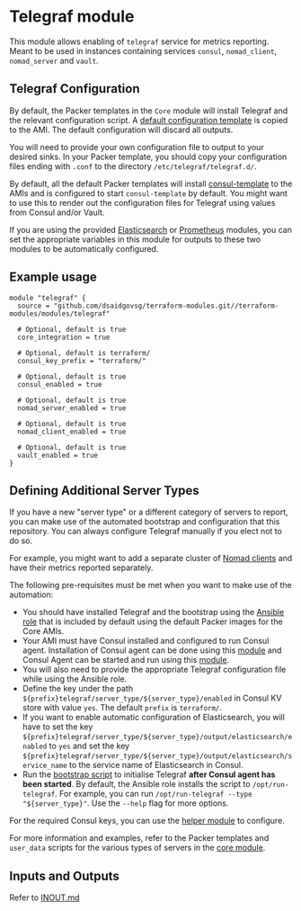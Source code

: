 # Telegraf module

This module allows enabling of `telegraf` service for metrics reporting. Meant to be used in
instances containing services `consul`, `nomad_client`, `nomad_server` and `vault`.

## Telegraf Configuration

By default, the Packer templates in the `Core` module will install Telegraf and the relevant
configuration script. A [default configuration template](../../roles/telegraf/files/telegraf.conf)
is copied to the AMI. The default configuration will discard all outputs.

You will need to provide your own configuration file to output to your desired sinks. In your Packer
template, you should copy your configuration files ending with `.conf` to the directory
`/etc/telegraf/telegraf.d/`.

By default, all the default Packer templates will install
[consul-template](https://github.com/hashicorp/consul-template) to the AMIs and is configured to
start `consul-template` by default. You might want to use this to render out the configuration files
for Telegraf using values from Consul and/or Vault.

If you are using the provided [Elasticsearch](../elasticsearch) or [Prometheus](../prometheus)
modules, you can set the appropriate variables in this module for outputs to these two modules to
be automatically configured.

## Example usage

```hcl
module "telegraf" {
  source = "github.com/dsaidgovsg/terraform-modules.git//terraform-modules/modules/telegraf"

  # Optional, default is true
  core_integration = true

  # Optional, default is terraform/
  consul_key_prefix = "terraform/"

  # Optional, default is true
  consul_enabled = true

  # Optional, default is true
  nomad_server_enabled = true

  # Optional, default is true
  nomad_client_enabled = true

  # Optional, default is true
  vault_enabled = true
}
```

## Defining Additional Server Types

If you have a new "server type" or a different category of servers to report, you can make use of
the automated bootstrap and configuration that this repository. You can always configure Telegraf
manually if you elect not to do so.

For example, you might want to add a separate cluster of [Nomad clients](../nomad-clients)
and have their metrics reported separately.

The following pre-requisites must be met when you want to make use of the automation:

- You should have installed Telegraf and the bootstrap using the [Ansible role](../core/packer/roles/telegraf) that is included by default using the default Packer images for the Core AMIs.
- Your AMI must have Consul installed and configured to run Consul agent. Installation of Consul agent can be done using this [module](https://github.com/hashicorp/terraform-aws-consul/tree/master/modules/install-consul) and Consul Agent can be started and run using this [module](https://github.com/hashicorp/terraform-aws-consul/tree/master/modules/run-consul).
- You will also need to provide the appropriate Telegraf configuration file while using the Ansible role.
- Define the key under the path `${prefix}telegraf/server_type/${server_type}/enabled` in Consul KV store with value `yes`. The default `prefix` is `terraform/`.
- If you want to enable automatic configuration of Elasticsearch, you will have to set the key `${prefix}telegraf/server_type/${server_type}/output/elasticsearch/enabled` to `yes` and set the key `${prefix}telegraf/server_type/${server_type}/output/elasticsearch/service_name` to the service name of Elasticsearch in Consul.
- Run the [bootstrap script](../core/packer/roles/telegraf/files/run-telegraf) to initialise Telegraf **after Consul agent has been started**. By default, the Ansible role installs the script to `/opt/run-telegraf`. For example, you can run `/opt/run-telegraf --type "${server_type}"`. Use the `--help` flag for more options.

For the required Consul keys, you can use the [helper module](server_type) to configure.

For more information and examples, refer to the Packer templates and `user_data` scripts for
the various types of servers in the [core module](../core).

## Inputs and Outputs

Refer to [INOUT.md](INOUT.md)
